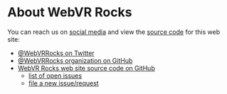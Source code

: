 <!--
title: About WebVR Rocks
-->

# About WebVR Rocks

You can reach us on [social media](https://twitter.com/webvrrocks) and view the [source code](https://github.com/webvrrocks/webvrrocks) for this web site:

* [@WebVRRocks on Twitter](https://twitter.com/webvrrocks)
* [@WebVRRocks organization on GitHub](https://github.com/webvrrocks)
* [WebVR Rocks web site source code on GitHub](https://github.com/webvrrocks/webvrrocks)
    * [list of open issues](https://github.com/webvrrocks/webvrrocks/issues)
    * [file a new issue/request](https://github.com/webvrrocks/webvrrocks/issues/new)

